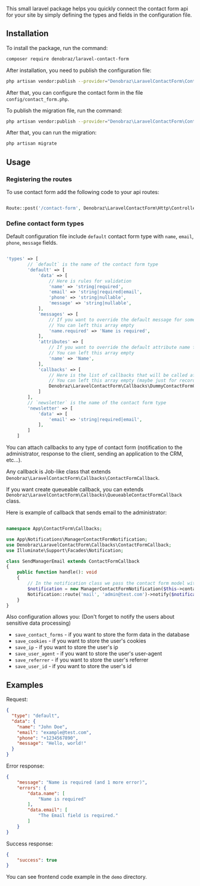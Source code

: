 This small laravel package helps you quickly connect the contact form api for your site by simply defining the types and fields in the configuration file.

## Installation

To install the package, run the command:

```bash
composer require denobraz/laravel-contact-form
```

After installation, you need to publish the configuration file:

```bash
php artisan vendor:publish --provider="Denobraz\LaravelContactForm\ContactFormServiceProvider" --tag="config"
```

After that, you can configure the contact form in the file `config/contact_form.php`.

To publish the migration file, run the command:

```bash
php artisan vendor:publish --provider="Denobraz\LaravelContactForm\ContactFormServiceProvider" --tag="migrations"
```

After that, you can run the migration:

```bash
php artisan migrate
```

## Usage

### Registering the routes

To use contact form add the following code to your api routes:

```php

Route::post('/contact-form', Denobraz\LaravelContactForm\Http\Controllers\ContactFormController::class);

```

### Define contact form types

Default configuration file include `default` contact form type with `name`, `email`, `phone`, `message` fields.

```php

'types' => [
        // `default` is the name of the contact form type
        'default' => [
            'data' => [
                // Here is rules for validation
                'name' => 'string|required',
                'email' => 'string|required|email',
                'phone' => 'string|nullable',
                'message' => 'string|nullable',
            ],
            'messages' => [
                // If you want to override the default message for some field
                // You can left this array empty
                'name.required' => 'Name is required',
            ],
            'attributes' => [
                // If you want to override the default attribute name for some field
                // You can left this array empty
                'name' => 'Name',
            ],
            'callbacks' => [
                // Here is the list of callbacks that will be called after the form is validated
                // You can left this array empty (maybe just for record form data in the database)
                Denobraz\LaravelContactForm\Callbacks\DummyContactFormCallback::class,
            ]
        ],
        // `newsletter` is the name of the contact form type
        'newsletter' => [
            'data' => [
                'email' => 'string|required|email',
            ],
        ]
    ]
```

You can attach callbacks to any type of contact form (notification to the administrator, response to the client, sending an application to the CRM, etc...).

Any callback is Job-like class that extends `Denobraz\LaravelContactForm\Callbacks\ContactFormCallback`.

If you want create queueable callback, you can extends `Denobraz\LaravelContactForm\Callbacks\QueueableContactFormCallback` class.

Here is example of callback that sends email to the administrator:

```php

namespace App\ContactForm\Callbacks;

use App\Notifications\ManagerContactFormNotification;
use Denobraz\LaravelContactForm\Callbacks\ContactFormCallback;
use Illuminate\Support\Facades\Notification;

class SendManagerEmail extends ContactFormCallback
{
    public function handle(): void
    {
        // In the notification class we pass the contact form model with data
        $notification = new ManagerContactFormNotification($this->contactForm);
        Notification::route('mail', 'admin@test.com')->notify($notification);
    }
}

```

Also configuration allows you: (Don't forget to notify the users about sensitive data processing)
- `save_contact_forms` - if you want to store the form data in the database
- `save_cookies` - if you want to store the user's cookies
- `save_ip` - if you want to store the user's ip
- `save_user_agent` - if you want to store the user's user-agent
- `save_referrer` - if you want to store the user's referrer
- `save_user_id` - if you want to store the user's id

## Examples

Request:

```json
{
  "type": "default",
  "data": {
    "name": "John Doe",
    "email": "example@test.com",
    "phone": "+1234567890",
    "message": "Hello, world!"
  }
}
```

Error response:

```json
{
    "message": "Name is required (and 1 more error)",
    "errors": {
        "data.name": [
            "Name is required"
        ],
        "data.email": [
            "The Email field is required."
        ]
    }
}
```

Success response:

```json
{
    "success": true
}
```
You can see frontend code example in the `demo` directory.
